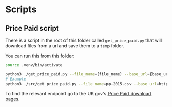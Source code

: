 # Scripts

## Price Paid script
There is a script in the root of this folder called `get_price_paid.py` that will download files from a url and save them to a `temp` folder.

You can run this from this folder:

```bash
source .venv/bin/activate

python3 ./get_price_paid.py --file_name={file_name} --base_url={base_url}
# Example
python3 ./src/get_price_paid.py --file_name=pp-2015.csv --base_url=http://endpoint.com
```

To find the relevant endpoint go to the UK gov's [Price Paid download pages](https://www.gov.uk/government/statistical-data-sets/price-paid-data-downloads).